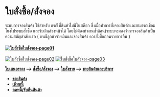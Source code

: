 # ใบสั่งซื้อ/สั่งจอง

ระบบการจองสินค้า ใช้สำหรับ กรณีที่สินค้าไม่มีในสต๊อก
ซึ่งเมื่อทำการสั่งจองสินค้าและสามารถเชื่อมโยงไประบบสั่งซื้อ
และรับเงินล่วงหน้าได้
โดยไม่ต้องทำงานซ้ำซ้อน(ระบบจะมองว่าการจองสินค้าเป็นความสคัญลำดับแรก (
กรณีลูกค้าจ่ายเงินและจองสินค้า ควรสั่งซื้อก่อนรายการอื่น )

#### [![ใบสั่งซื้อใบสั่งจอง-page01](/images/ใบสั่งซื้อใบสั่งจอง-page01.jpg)](/images/ใบสั่งซื้อใบสั่งจอง-page01.jpg)
[![ใบสั่งซื้อใบสั่งจอง-page02](/images/ใบสั่งซื้อใบสั่งจอง-page02.jpg)](/images/ใบสั่งซื้อใบสั่งจอง-page02.jpg)
[![ใบสั่งซื้อใบสั่งจอง-page03](/images/ใบสั่งซื้อใบสั่งจอง-page03.jpg)](/images/ใบสั่งซื้อใบสั่งจอง-page03.jpg)



**[ใบเสนอราคา](http://www.smlaccount.com/manual/?page_id=573) -->
[สั่งซื้อ/สั่งจอง](http://www.smlaccount.com/manual/?page_id=577) -->
[ใบสั่งขาย](http://www.smlaccount.com/manual/?page_id=581) -->
[ขายสินค้าและบริการ ](http://www.smlaccount.com/manual/?page_id=593)**

  * **[ขายสินค้า](http://www.smlaccount.com/manual/?page_id=597)**
  * **[เพิ่มหนี้](http://www.smlaccount.com/manual/?page_id=601)**
  * **[ลดหนี้/รับคืนสินค้า](http://www.smlaccount.com/manual/?page_id=605)**

